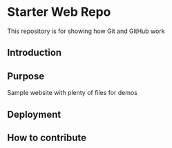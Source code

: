 # Starter Web Repo

This repository is for showing how Git and GitHub work

## Introduction

## Purpose

Sample website with plenty of files for demos

## Deployment 

## How to contribute
